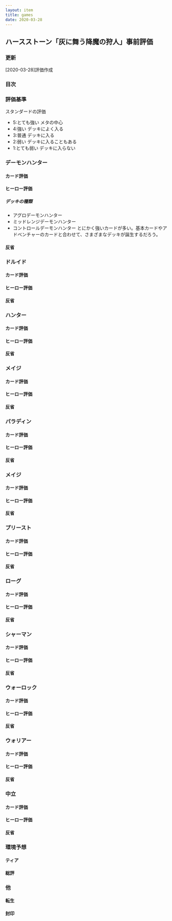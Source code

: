 ```yaml
---
layout: item
title: games
date: 2020-03-28
---
```


## ハースストーン「灰に舞う降魔の狩人」事前評価
### 更新
[2020-03-28]評価作成
### 目次

### 評価基準
スタンダードの評価
- 5:とても強い メタの中心
- 4:強い デッキによく入る
- 3:普通 デッキに入る
- 2:弱い デッキに入ることもある
- 1:とても弱い デッキに入らない 

### デーモンハンター
#### カード評価

#### ヒーロー評価
##### デッキの種類
- アグロデーモンハンター
- ミッドレンジデーモンハンター
- コントロールデーモンハンター
とにかく強いカードが多い。基本カードやアドベンチャーのカードと合わせて、さまざまなデッキが誕生するだろう。
#### 反省

### ドルイド
#### カード評価
#### ヒーロー評価
#### 反省

### ハンター
#### カード評価
#### ヒーロー評価
#### 反省

### メイジ
#### カード評価
#### ヒーロー評価
#### 反省

### パラディン
#### カード評価
#### ヒーロー評価
#### 反省

### メイジ
#### カード評価
#### ヒーロー評価
#### 反省

### プリースト
#### カード評価
#### ヒーロー評価
#### 反省

### ローグ
#### カード評価
#### ヒーロー評価
#### 反省

### シャーマン
#### カード評価
#### ヒーロー評価
#### 反省

### ウォーロック
#### カード評価
#### ヒーロー評価
#### 反省

### ウォリアー
#### カード評価
#### ヒーロー評価
#### 反省

### 中立
#### カード評価
#### ヒーロー評価
#### 反省


### 環境予想
#### ティア
#### 総評

### 他
#### 転生
#### 封印